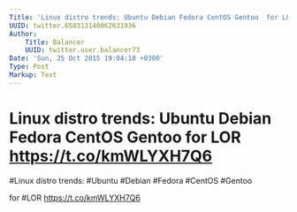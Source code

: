 ```yaml
---
Title: 'Linux distro trends: Ubuntu Debian Fedora CentOS Gentoo  for LOR https://t.co/kmWLYXH7Q6'
UUID: twitter.658313140862631936
Author:
    Title: Balancer
    UUID: twitter.user.balancer73
Date: 'Sun, 25 Oct 2015 19:04:18 +0300'
Type: Post
Markup: Text
---
```


# Linux distro trends: Ubuntu Debian Fedora CentOS Gentoo  for LOR https://t.co/kmWLYXH7Q6

#Linux distro trends: #Ubuntu #Debian #Fedora #CentOS
#Gentoo

for #LOR https://t.co/kmWLYXH7Q6